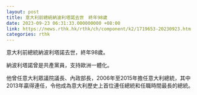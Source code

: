```yaml
---
layout: post
title: 意大利前總統納波利塔諾去世　終年98歲
date: 2023-09-23 06:31:33.000000000 +08:00
link: https://news.rthk.hk/rthk/ch/component/k2/1719653-20230923.htm
categories: rthk
---
```


意大利前總統納波利塔諾去世，終年98歲。

納波利塔諾曾是共產黨員，支持歐洲一體化。

他曾任意大利眾議院議長、內政部長，2006年至2015年擔任意大利總統，其中2013年贏得連任，令他成為意大利歷史上首位連任總統和任職時間最長的總統。
